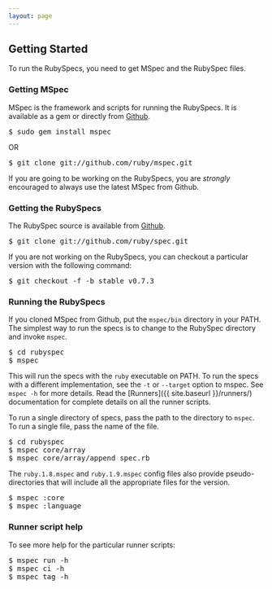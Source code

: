 ```yaml
---
layout: page
---
```


## Getting Started

To run the RubySpecs, you need to get MSpec and the RubySpec files.

### Getting MSpec

MSpec is the framework and scripts for running the RubySpecs. It is available
as a gem or directly from
[Github](http://github.com/ruby/mspec/tree/master).

<pre>
$ sudo gem install mspec
</pre>

OR

<pre>
$ git clone git://github.com/ruby/mspec.git
</pre>

If you are going to be working on the RubySpecs, you are _strongly_ encouraged
to always use the latest MSpec from Github.

### Getting the RubySpecs

The RubySpec source is available from
[Github](http://github.com/ruby/spec/tree/master).

<pre>
$ git clone git://github.com/ruby/spec.git
</pre>

If you are not working on the RubySpecs, you can checkout a particular version
with the following command:

<pre>
$ git checkout -f -b stable v0.7.3
</pre>

### Running the RubySpecs

If you cloned MSpec from Github, put the `mspec/bin` directory in your PATH.
The simplest way to run the specs is to change to the RubySpec directory and
invoke `mspec`.

<pre>
$ cd rubyspec
$ mspec
</pre>

This will run the specs with the `ruby` executable on PATH. To run the specs
with a different implementation, see the `-t` or `--target` option to mspec.
See `mspec -h` for more details. Read the [Runners]({{ site.baseurl }}/runners/) documentation
for complete details on all the runner scripts.

To run a single directory of specs, pass the path to the directory to `mspec`.
To run a single file, pass the name of the file.

<pre>
$ cd rubyspec
$ mspec core/array
$ mspec core/array/append_spec.rb
</pre>

The `ruby.1.8.mspec` and `ruby.1.9.mspec` config files also provide
pseudo-directories that will include all the appropriate files for the
version.

<pre>
$ mspec :core
$ mspec :language
</pre>

### Runner script help

To see more help for the particular runner scripts:

<pre>
$ mspec run -h
$ mspec ci -h
$ mspec tag -h
</pre>
